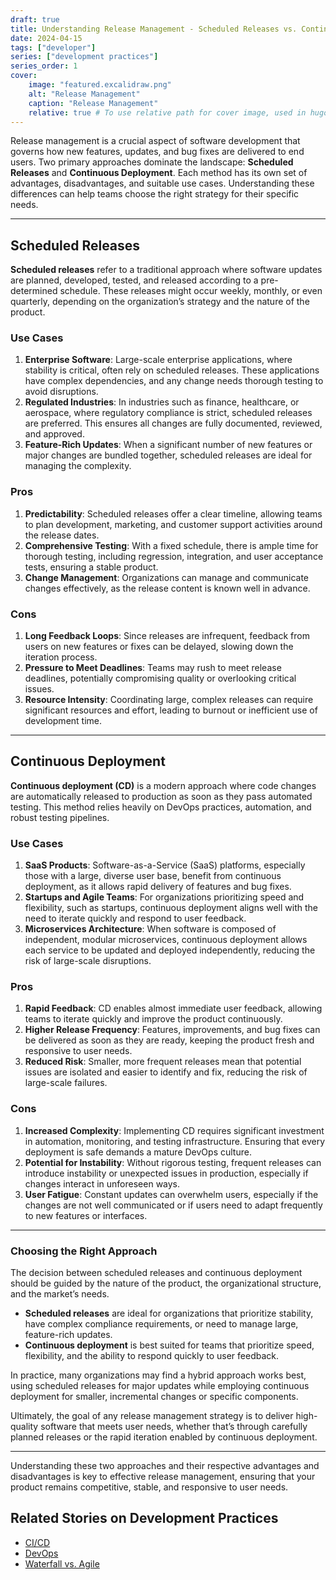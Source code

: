 ```yaml
---
draft: true
title: Understanding Release Management - Scheduled Releases vs. Continuous Deployment
date: 2024-04-15
tags: ["developer"]
series: ["development practices"]
series_order: 1
cover:
    image: "featured.excalidraw.png"
    alt: "Release Management"
    caption: "Release Management"
    relative: true # To use relative path for cover image, used in hugo Page-bundles
---
```

Release management is a crucial aspect of software development that governs how new features, updates, and bug fixes are delivered to end users. Two primary approaches dominate the landscape: **Scheduled Releases** and **Continuous Deployment**. Each method has its own set of advantages, disadvantages, and suitable use cases. Understanding these differences can help teams choose the right strategy for their specific needs.

---

## Scheduled Releases

**Scheduled releases** refer to a traditional approach where software updates are planned, developed, tested, and released according to a pre-determined schedule. These releases might occur weekly, monthly, or even quarterly, depending on the organization’s strategy and the nature of the product.

### **Use Cases**

1. **Enterprise Software**: Large-scale enterprise applications, where stability is critical, often rely on scheduled releases. These applications have complex dependencies, and any change needs thorough testing to avoid disruptions.
2. **Regulated Industries**: In industries such as finance, healthcare, or aerospace, where regulatory compliance is strict, scheduled releases are preferred. This ensures all changes are fully documented, reviewed, and approved.
3. **Feature-Rich Updates**: When a significant number of new features or major changes are bundled together, scheduled releases are ideal for managing the complexity.

### **Pros**

1. **Predictability**: Scheduled releases offer a clear timeline, allowing teams to plan development, marketing, and customer support activities around the release dates.
2. **Comprehensive Testing**: With a fixed schedule, there is ample time for thorough testing, including regression, integration, and user acceptance tests, ensuring a stable product.
3. **Change Management**: Organizations can manage and communicate changes effectively, as the release content is known well in advance.

### **Cons**

1. **Long Feedback Loops**: Since releases are infrequent, feedback from users on new features or fixes can be delayed, slowing down the iteration process.
2. **Pressure to Meet Deadlines**: Teams may rush to meet release deadlines, potentially compromising quality or overlooking critical issues.
3. **Resource Intensity**: Coordinating large, complex releases can require significant resources and effort, leading to burnout or inefficient use of development time.

---

## Continuous Deployment

**Continuous deployment (CD)** is a modern approach where code changes are automatically released to production as soon as they pass automated testing. This method relies heavily on DevOps practices, automation, and robust testing pipelines.

### Use Cases

1. **SaaS Products**: Software-as-a-Service (SaaS) platforms, especially those with a large, diverse user base, benefit from continuous deployment, as it allows rapid delivery of features and bug fixes.
2. **Startups and Agile Teams**: For organizations prioritizing speed and flexibility, such as startups, continuous deployment aligns well with the need to iterate quickly and respond to user feedback.
3. **Microservices Architecture**: When software is composed of independent, modular microservices, continuous deployment allows each service to be updated and deployed independently, reducing the risk of large-scale disruptions.

### Pros

1. **Rapid Feedback**: CD enables almost immediate user feedback, allowing teams to iterate quickly and improve the product continuously.
2. **Higher Release Frequency**: Features, improvements, and bug fixes can be delivered as soon as they are ready, keeping the product fresh and responsive to user needs.
3. **Reduced Risk**: Smaller, more frequent releases mean that potential issues are isolated and easier to identify and fix, reducing the risk of large-scale failures.

### Cons

1. **Increased Complexity**: Implementing CD requires significant investment in automation, monitoring, and testing infrastructure. Ensuring that every deployment is safe demands a mature DevOps culture.
2. **Potential for Instability**: Without rigorous testing, frequent releases can introduce instability or unexpected issues in production, especially if changes interact in unforeseen ways.
3. **User Fatigue**: Constant updates can overwhelm users, especially if the changes are not well communicated or if users need to adapt frequently to new features or interfaces.

---

### Choosing the Right Approach

The decision between scheduled releases and continuous deployment should be guided by the nature of the product, the organizational structure, and the market’s needs.

- **Scheduled releases** are ideal for organizations that prioritize stability, have complex compliance requirements, or need to manage large, feature-rich updates.
- **Continuous deployment** is best suited for teams that prioritize speed, flexibility, and the ability to respond quickly to user feedback.

In practice, many organizations may find a hybrid approach works best, using scheduled releases for major updates while employing continuous deployment for smaller, incremental changes or specific components.

Ultimately, the goal of any release management strategy is to deliver high-quality software that meets user needs, whether that’s through carefully planned releases or the rapid iteration enabled by continuous deployment.

---

Understanding these two approaches and their respective advantages and disadvantages is key to effective release management, ensuring that your product remains competitive, stable, and responsive to user needs.

## Related Stories on Development Practices

- [CI/CD](../dev-practice_ci-cd/index.md)
- [DevOps](../dev-practice_devops/index.md)
- [Waterfall vs. Agile](../dev-practice_waterfall-vs-agile/index.md)
